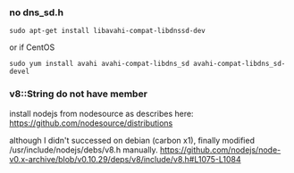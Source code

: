 ### no dns_sd.h
```
sudo apt-get install libavahi-compat-libdnssd-dev
```
or if CentOS
```
sudo yum install avahi avahi-compat-libdns_sd avahi-compat-libdns_sd-devel
```

### v8::String do not have member
install nodejs from nodesource as describes here:
https://github.com/nodesource/distributions

although I didn't successed on debian (carbon x1), finally modified /usr/include/nodejs/debs/v8.h manually.
https://github.com/nodejs/node-v0.x-archive/blob/v0.10.29/deps/v8/include/v8.h#L1075-L1084

